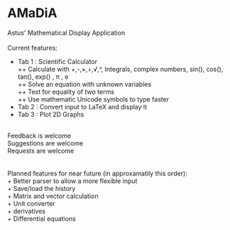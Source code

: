 # AMaDiA
Astus' Mathematical Display Application<br/><br/>
Current features:<br/>
 + Tab 1 : Scientific Calculator<br/>
 ++ Calculate with +,-,×,÷,√,^, Integrals, complex numbers, sin(), cos(), tan(), exp() , π , e<br/>
 ++ Solve an equation with unknown variables<br/>
 ++ Test for equality of two terms<br/>
 ++ Use mathematic Unicode symbols to type faster<br/>
 + Tab 2 : Convert input to LaTeX and display it<br/>
 + Tab 3 : Plot 2D Graphs<br/>
<br/>
Feedback is welcome<br/>
Suggestions are welcome<br/>
Requests are welcome<br/>
<br/><br/>
Planned features for near future (in approxamatily this order):<br/>
+ Better parser to allow a more flexible input<br/>
+ Save/load the history<br/>
+ Matrix and vector calculation<br/>
+ Unit converter<br/>
+ derivatives<br/>
+ Differential equations<br/>
